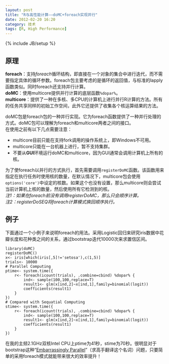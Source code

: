 ```yaml
---
layout: post
title: "R与高性能计算——doMC+foreach实现并行"
date: 2012-02-20 16:20
category: 技术
tags: [R, High Performance]
---
```

{% include JB/setup %}

## 原理
**foreach**：支持*foreach*循环结构，即直接在一个对象的集合中进行迭代，而不需要指定具体的循环参数。foreach包主要考虑的是循环的返回值，与标准的lapply函数类似。同时foreach还支持并行计算。   
**doMC**：使用multicore提供并行计算的底层函数`%dopar%`。   
**multicore**：提供了一种在多核、多CPU的计算机上进行并行R计算的方法。所有的任务共享同样的初始工作空间，此外它还提供了收集各个核运算结果的方法。   

doMC包是foreach包的一种并行实现。它为foreach函数提供了一种并行处理的方式。doMC包可以理解为foreach和multicore两者之间的接口。   
在使用之前有以下几点需要注意：   

- multicore目前只能在支持fork调用的操作系统上，即Windows不可用。
- multicore只能在一台机器上进行，暂不支持集群。
- 不要从**GUI**环境运行doMC和multicore，因为GUI通常会调用计算机上所有的核。

为了使foreach以并行的方式执行，首先需要调用`registerDoMC`函数。该函数用来指定在执行任务时使用核的数量，在默认情况下，multicore包会使用`options('core')`中设定的核数。如果这个也没有设置，那么multicore则会尝试当前计算机上核的数量，然后使用所有它检测到的核。  
*注1：如果在foreach前没有调用registerDoMC，那么只会顺序计算。*  
*注2：registerDoSEQ将foreach计算模式换回顺序执行。*

## 例子
下面通过一个小例子来说明foreach的用法。采用Logistic回归来研究iris数据中花瓣长度和花种类之间的关系，通过bootstrap迭代10000次来求置信区间。

	library(doMC)
	registerDoMC()
	x<- iris[which(iris[,5]!='setosa'),c(1,5)]
	trials<- 10000
	# Parallel Computing
	ptime<- system.time({
		r<- foreach(icount(trials), .combine=cbind) %dopar% {
			ind<- sample(100,100,replace=T)
			result1<- glm(x[ind,2]~x[ind,1],family=binomial(logit))
			coefficients(result1)
		}
	})
	# Compared with Sequatial Computing
	stime<- system.time({
		r<- foreach(icount(trials), .combine=cbind) %dopar% {
			ind<- sample(100,100,replace=T)
			result1<- glm(x[ind,2]~x[ind,1],family=binomial(logit))
			coefficients(result1)
		}
	})

在我的主频2.1GHz双核Intel CPU上ptime为41秒，stime为70秒。很明显对于bootstrap这种“[Embarrassingly Parallel](http://en.wikipedia.org/wiki/Embarrassingly_parallel)”（求高手翻译这个名词）问题，只要简单的采用foreach模式就能带来很大的效率提升！
